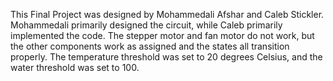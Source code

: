 This Final Project was designed by Mohammedali Afshar and Caleb Stickler. Mohammedali primarily designed the circuit, while Caleb primarily implemented the code. The stepper motor and fan motor do not work, but the other components work as assigned and the states all transition properly. The temperature threshold was set to 20 degrees Celsius, and the water threshold was set to 100.
